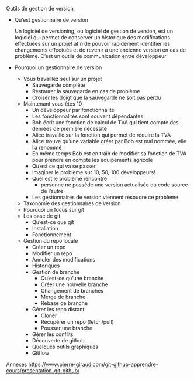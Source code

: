 Outils de gestion de version

- Qu’est gestionnaire de version

  Un logiciel de versioning, ou logiciel de gestion de version, est un logiciel qui permet de conserver un historique des modifications effectuées sur un projet afin de pouvoir rapidement identifier les changements effectués et de revenir à une ancienne version en cas de problème.
  C’est un outils de communication entre développeur

- Pourquoi un gestionnaire de version
  - Vous travaillez seul sur un projet
    - Sauvegarde complète
    - Restaurer la sauvegarde en cas de problème
    - Croiser les doigt que la sauvegarde ne soit pas perdu
  - Maintenant vous êtes 10
    - Un développeur par fonctionnalité
    - Les fonctionnalités sont souvent dépendantes
    - Bob écrit une fonction de calcul de TVA qui tient compte des denrées de première nécessité
    - Alice travaille sur la fonction qui permet de réduire la TVA
    - Alice trouve qu’une variable créer par Bob est mal nommée, elle l’a renommé
    - En même temps Bob est en train de modifier sa fonction de TVA pour prendre en compte les équipements agricole
    - Qu’est ce qui va se passer
    - Imaginer le problème sur 10, 50, 100 développeurs!
    - Quel est le problème rencontré
      - personne ne possède une version actualisée du code source de l’autre
    - Les gestionnaires de version viennent résoudre ce problème
  - Taxonomie des gestionnaires de version
  - Pourquoi un focus sur git
  - Les base de git
    - Qu’est-ce que git
    - Installation
    - Fonctionnement
  - Gestion du repo locale
    - Créer un repo
    - Modifier un repo
    - Annuler des modifications
    - Historiques
    - Gestion de branche
      - Qu’est-ce qu’une branche
      - Créer une nouvelle branche
      - Changement de branches
      - Merge de branche
      - Rebase de branche
    - Gérer les repo distant
      - Cloner
      - Récupérer un repo (fetch/pull)
      - Pousser une branche
    - Gérer les conflits
    - Découverte de github
    - Quelques outils graphiques
    - Gitflow

Annexes
https://www.pierre-giraud.com/git-github-apprendre-cours/presentation-git-github/
